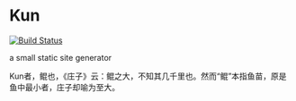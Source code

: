 # Kun
[![Build Status](https://cloud.drone.io/api/badges/muxueqz/kun/status.svg)](https://cloud.drone.io/muxueqz/kun)

a small static site generator

Kun者，鲲也，《庄子》云：鲲之大，不知其几千里也。然而“鲲”本指鱼苗，原是鱼中最小者，庄子却喻为至大。
